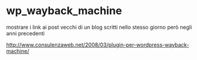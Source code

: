 wp_wayback_machine
==================

mostrare i link ai post vecchi di un blog scritti nello stesso giorno però negli anni precedenti

http://www.consulenzaweb.net/2008/03/plugin-per-wordpress-wayback-machine/
